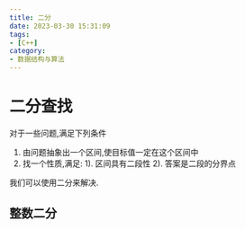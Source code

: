 ```yaml
---
title: 二分
date: 2023-03-30 15:31:09
tags:
- [C++]
category: 
- 数据结构与算法
---
```


# 二分查找

对于一些问题,满足下列条件

1. 由问题抽象出一个区间,使目标值一定在这个区间中
2. 找一个性质,满足:
    1).  区间具有二段性
    2).  答案是二段的分界点

我们可以使用二分来解决.

## 整数二分
